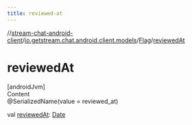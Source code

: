 ```yaml
---
title: reviewed-at
---
```

//[stream-chat-android-client](../../../index.md)/[io.getstream.chat.android.client.models](../index.md)/[Flag](index.md)/[reviewedAt](reviewedAt.md)



# reviewedAt  
[androidJvm]  
Content  
@SerializedName(value = reviewed_at)  
  
val [reviewedAt](reviewedAt.md): [Date](https://developer.android.com/reference/kotlin/java/util/Date.html)  




